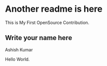 # Another readme is here

This is My First OpenSource Contribution.

## Write your name here

Ashish Kumar

Hello World.